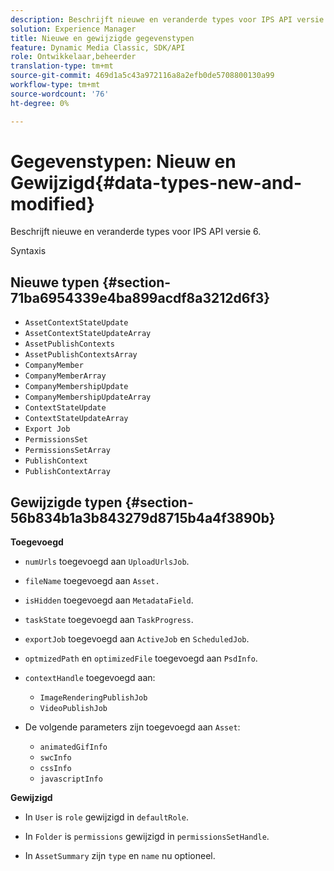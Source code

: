 ```yaml
---
description: Beschrijft nieuwe en veranderde types voor IPS API versie 6.
solution: Experience Manager
title: Nieuwe en gewijzigde gegevenstypen
feature: Dynamic Media Classic, SDK/API
role: Ontwikkelaar,beheerder
translation-type: tm+mt
source-git-commit: 469d1a5c43a972116a8a2efb0de5708800130a99
workflow-type: tm+mt
source-wordcount: '76'
ht-degree: 0%

---
```



# Gegevenstypen: Nieuw en Gewijzigd{#data-types-new-and-modified}

Beschrijft nieuwe en veranderde types voor IPS API versie 6.

Syntaxis

## Nieuwe typen {#section-71ba6954339e4ba899acdf8a3212d6f3}

* `AssetContextStateUpdate`
* `AssetContextStateUpdateArray`
* `AssetPublishContexts`
* `AssetPublishContextsArray`
* `CompanyMember`
* `CompanyMemberArray`
* `CompanyMembershipUpdate`
* `CompanyMembershipUpdateArray`
* `ContextStateUpdate`
* `ContextStateUpdateArray`
* `Export Job`
* `PermissionsSet`
* `PermissionsSetArray`
* `PublishContext`
* `PublishContextArray`

## Gewijzigde typen {#section-56b834b1a3b843279d8715b4a4f3890b}

**Toegevoegd**

* `numUrls` toegevoegd aan `UploadUrlsJob`.

* `fileName` toegevoegd aan `Asset.`

* `isHidden` toegevoegd aan `MetadataField`.

* `taskState` toegevoegd aan `TaskProgress`.

* `exportJob` toegevoegd aan `ActiveJob` en `ScheduledJob`.

* `optmizedPath` en `optimizedFile` toegevoegd aan `PsdInfo`.

* `contextHandle` toegevoegd aan:

   * `ImageRenderingPublishJob`
   * `VideoPublishJob`

* De volgende parameters zijn toegevoegd aan `Asset`:

   * `animatedGifInfo`
   * `swcInfo`
   * `cssInfo`
   * `javascriptInfo`

**Gewijzigd**

* In `User` is `role` gewijzigd in `defaultRole`.

* In `Folder` is `permissions` gewijzigd in `permissionsSetHandle`.

* In `AssetSummary` zijn `type` en `name` nu optioneel.

